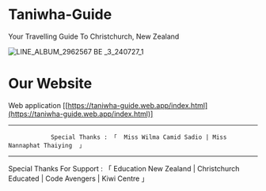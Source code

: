 # Taniwha-Guide
Your Travelling Guide To Christchurch, New Zealand

![LINE_ALBUM_2962567 BE _3_240727_1](https://github.com/user-attachments/assets/640bb278-8701-4176-b8da-b99d764f058d)

# Our Website
Web application 
  [[https://taniwha-guide.web.app/index.html](https://taniwha-guide.web.app/index.html)]


------------------------------------------------------------------------------------------------------------------
                Special Thanks : 「  Miss Wilma Camid Sadio | Miss Nannaphat Thaiying  」                      
------------------------------------------------------------------------------------------------------------------

Special Thanks For Support : 「 Education New Zealand | Christchurch Educated | Code Avengers | Kiwi Centre 」

